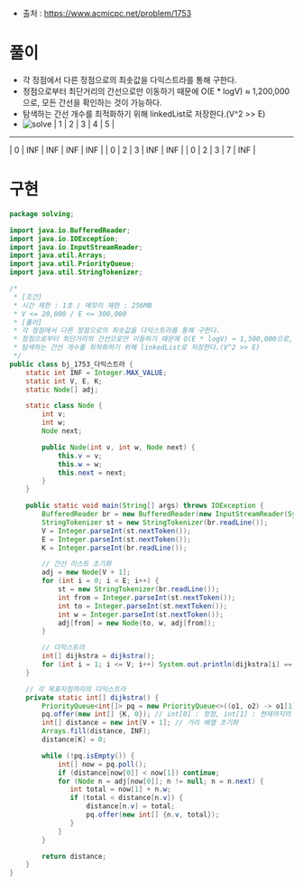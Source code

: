 - 출처 : https://www.acmicpc.net/problem/1753

# 풀이
- 각 정점에서 다른 정점으로의 최솟값을 다익스트라를 통해 구한다.
- 정점으로부터 최단거리의 간선으로만 이동하기 때문에 O(E * logV) ≈ 1,200,000으로, 모든 간선을 확인하는 것이 가능하다.
- 탐색하는 간선 개수를 최적화하기 위해 linkedList로 저장한다.(V^2 >> E)
- ![solve](https://github.com/lynne921/Branch/assets/119817396/b88a69dc-e2ae-4033-a2a9-e6f94a929a0c)
| 1 | 2 | 3 | 4 | 5 | 
---------------------
| 0 | INF | INF | INF | INF |
| 0 | 2 | 3 | INF | INF |
| 0 | 2 | 3 | 7 | INF |

# 구현
```java
package solving;

import java.io.BufferedReader;
import java.io.IOException;
import java.io.InputStreamReader;
import java.util.Arrays;
import java.util.PriorityQueue;
import java.util.StringTokenizer;

/*
 * [조건]
 * 시간 제한 : 1초 / 메모리 제한 : 256MB
 * V <= 20,000 / E <= 300,000
 * [풀이]
 * 각 정점에서 다른 정점으로의 최솟값을 다익스트라를 통해 구한다.
 * 정점으로부터 최단거리의 간선으로만 이동하기 때문에 O(E * logV) ≈ 1,500,000으로, 모든 간선을 확인하는 것이 가능하다.
 * 탐색하는 간선 개수를 최적화하기 위해 linkedList로 저장한다.(V^2 >> E)
 */
public class bj_1753_다익스트라 {
    static int INF = Integer.MAX_VALUE;
    static int V, E, K;
    static Node[] adj;

    static class Node {
        int v;
        int w;
        Node next;

        public Node(int v, int w, Node next) {
            this.v = v;
            this.w = w;
            this.next = next;
        }
    }

    public static void main(String[] args) throws IOException {
        BufferedReader br = new BufferedReader(new InputStreamReader(System.in));
        StringTokenizer st = new StringTokenizer(br.readLine());
        V = Integer.parseInt(st.nextToken());
        E = Integer.parseInt(st.nextToken());
        K = Integer.parseInt(br.readLine());

        // 간선 리스트 초기화
        adj = new Node[V + 1];
        for (int i = 0; i < E; i++) {
            st = new StringTokenizer(br.readLine());
            int from = Integer.parseInt(st.nextToken());
            int to = Integer.parseInt(st.nextToken());
            int w = Integer.parseInt(st.nextToken());
            adj[from] = new Node(to, w, adj[from]);
        }

        // 다익스트라
        int[] dijkstra = dijkstra();
        for (int i = 1; i <= V; i++) System.out.println(dijkstra[i] == INF? "INF" : dijkstra[i]);
    }

    // 각 목표지점까지의 다익스트라
    private static int[] dijkstra() {
        PriorityQueue<int[]> pq = new PriorityQueue<>((o1, o2) -> o1[1] - o2[1]); // 가중치의 최솟값 저장
        pq.offer(new int[] {K, 0}); // int[0] : 정점, int[1] : 현재까지의 최단경로
        int[] distance = new int[V + 1]; // 거리 배열 초기화
        Arrays.fill(distance, INF);
        distance[K] = 0;

        while (!pq.isEmpty()) {
            int[] now = pq.poll();
            if (distance[now[0]] < now[1]) continue;
            for (Node n = adj[now[0]]; n != null; n = n.next) {
               int total = now[1] + n.w;
               if (total < distance[n.v]) {
                   distance[n.v] = total;
                   pq.offer(new int[] {n.v, total});
               }
            }
        }

        return distance;
    }
}

```
